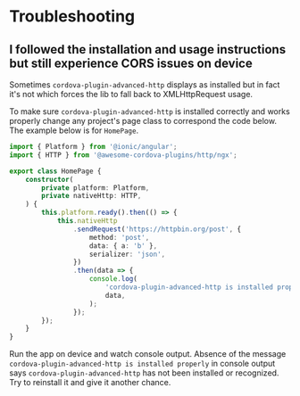 # Troubleshooting

## I followed the installation and usage instructions but still experience CORS issues on device

Sometimes `cordova-plugin-advanced-http` displays as installed but in fact it's not which forces the lib to fall back to XMLHttpRequest usage.

To make sure `cordova-plugin-advanced-http` is installed correctly and works properly change any project's page class to correspond the code below. The example below is for `HomePage`.

```typescript
import { Platform } from '@ionic/angular';
import { HTTP } from '@awesome-cordova-plugins/http/ngx';

export class HomePage {
    constructor(
        private platform: Platform,
        private nativeHttp: HTTP,
    ) {
        this.platform.ready().then(() => {
            this.nativeHttp
                .sendRequest('https://httpbin.org/post', {
                    method: 'post',
                    data: { a: 'b' },
                    serializer: 'json',
                })
                .then(data => {
                    console.log(
                        'cordova-plugin-advanced-http is installed properly',
                        data,
                    );
                });
        });
    }
}
```

Run the app on device and watch console output. Absence of the message `cordova-plugin-advanced-http is installed properly` in console output says `cordova-plugin-advanced-http` has not been installed or recognized. Try to reinstall it and give it another chance.
